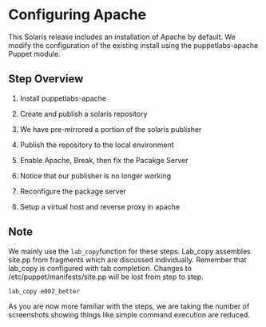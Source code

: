 # Configuring Apache

This Solaris release includes an installation of Apache by default. We modify the configuration of the existing install using the puppetlabs-apache Puppet module.

## Step Overview

1. Install puppetlabs-apache
2. Create and publish a solaris repository
  1. We have pre-mirrored a portion of the solaris publisher
  2. Publish the repository to the local environment

3. Enable Apache, Break, then fix the Pacakge Server
  1. Notice that our publisher is no longer working
  2. Reconfigure the package server 
  3. Setup a virtual host and reverse proxy in apache


## 

## Note

We mainly use the `lab_copy`function for these steps. Lab\_copy assembles site.pp from fragments which are discussed individually. Remember that lab\_copy is configured with tab completion. Changes to \/etc\/puppet\/manifests\/site.pp will be lost from step to step.

`lab_copy e002_better`

As you are now more familiar with the steps, we are taking the number of screenshots showing things like simple command execution are reduced.

